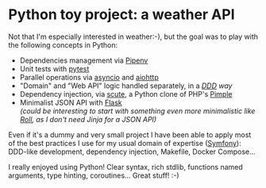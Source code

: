 # Python toy project: a weather API

Not that I'm especially interested in weather:-), but the goal was to play with the following concepts in Python:
 * Dependencies management via [Pipenv](https://docs.pipenv.org/)
 * Unit tests with [pytest](https://docs.pytest.org/en/latest/)
 * Parallel operations via [asyncio](https://docs.python.org/3/library/asyncio.html) and [aiohttp](http://aiohttp.readthedocs.io/en/stable/index.html)
 * "Domain" and "Web API" logic handled separately, in a _[DDD](https://en.wikipedia.org/wiki/Domain-driven_design) way_
 * Dependency injection, via [scute](https://github.com/DrBenton/scute), a Python clone of PHP's [Pimple](https://pimple.symfony.com/)
 * Minimalist JSON API with [Flask](http://flask.pocoo.org/)  
   _(could be interesting to start with something even more minimalistic like [Roll](http://roll.readthedocs.io/en/latest/), as I don't need Jinja for a JSON API)_

Even if it's a dummy and very small project I have been able to apply most of the best practices I use for my usual domain of expertise ([Symfony](http://symfony.com/what-is-symfony)): DDD-like development, dependency injection, Makefile, Docker Compose...

I really enjoyed using Python! Clear syntax, rich stdlib, functions named arguments, type hinting, coroutines... Great stuff! :-)
